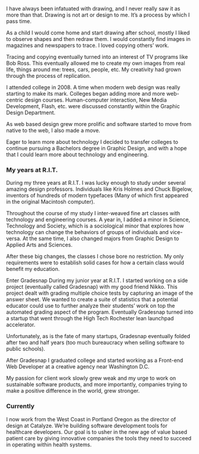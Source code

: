 I have always been infatuated with drawing, and I never really saw it as more than that. Drawing is not art or design to me. It’s a process by which I pass time.

As a child I would come home and start drawing after school, mostly I liked to observe shapes and then redraw them. I would constantly find images in magazines and newspapers to trace. I loved copying others’ work.

Tracing and copying eventually turned into an interest of TV programs like Bob Ross. This eventually allowed me to create my own images from real life, things around me: trees, cars, people, etc. My creativity had grown through the process of replication.

I attended college in 2008. A time when modern web design was really starting to make its mark. Colleges began adding more and more web-centric design courses. Human-computer interaction, New Media Development, Flash, etc. were discussed constantly within the Graphic Design Department.

As web based design grew more prolific and software started to move from native to the web, I also made a move.

Eager to learn more about technology I decided to transfer colleges to continue pursuing a Bachelors degree in Graphic Design, and with a hope that I could learn more about technology and engineering.

### My years at R.I.T.

During my three years at R.I.T. I was lucky enough to study under several amazing design professors. Individuals like Kris Holmes and Chuck Bigelow, inventors of hundreds of modern typefaces (Many of which first appeared in the original Macintosh computer).

Throughout the course of my study I inter-weaved fine art classes with technology and engineering courses. A year in, I added a minor in Science, Technology and Society, which is a sociological minor that explores how technology can change the behaviors of groups of individuals and vice-versa. At the same time, I also changed majors from Graphic Design to Applied Arts and Sciences.

After these big changes, the classes I chose bore no restriction. My only requirements were to establish solid cases for how a certain class would benefit my education.

Enter Gradesnap During my junior year at R.I.T. I started working on a side project (eventually called Gradesnap) with my good friend Nikko. This project dealt with grading multiple choice tests by capturing an image of the answer sheet. We wanted to create a suite of statistics that a potential educator could use to further analyze their students’ work on top the automated grading aspect of the program. Eventually Gradesnap turned into a startup that went through the High Tech Rochester lean launchpad accelerator.

Unfortunately, as is the fate of many startups, Gradesnap eventually folded after two and half years (too much bureaucracy when selling software to public schools).

After Gradesnap I graduated college and started working as a Front-end Web Developer at a creative agency near Washington D.C.

My passion for client work slowly grew weak and my urge to work on sustainable software products, and more importantly, companies trying to make a positive difference in the world, grew stronger.

### Currently

I now work from the West Coast in Portland Oregon as the director of design at Catalyze. We’re building software development tools for healthcare developers. Our goal is to usher in the new age of value based patient care by giving innovative companies the tools they need to succeed in operating within health systems.
